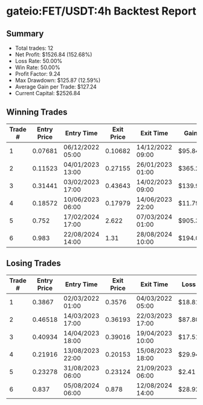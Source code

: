 # gateio:FET/USDT:4h Backtest Report

## Summary

- Total trades: 12
- Net Profit: $1526.84 (152.68%)
- Loss Rate: 50.00%
- Win Rate: 50.00%
- Profit Factor: 9.24
- Max Drawdown: $125.87 (12.59%)
- Average Gain per Trade: $127.24
- Current Capital: $2526.84

## Winning Trades

| Trade # | Entry Price | Entry Time | Exit Price | Exit Time | Gain |
|---------|-------------|------------|------------|-----------|------|
| 1 | 0.07681 | 06/12/2022 05:00 | 0.10682 | 14/12/2022 09:00 | $95.84 |
| 2 | 0.11523 | 04/01/2023 13:00 | 0.27155 | 26/01/2023 01:00 | $365.27 |
| 3 | 0.31441 | 03/02/2023 17:00 | 0.43643 | 14/02/2023 09:00 | $139.94 |
| 4 | 0.18572 | 10/06/2023 06:00 | 0.17979 | 14/06/2023 22:00 | $11.79 |
| 5 | 0.752 | 17/02/2024 17:00 | 2.622 | 07/03/2024 01:00 | $905.39 |
| 6 | 0.983 | 22/08/2024 14:00 | 1.31 | 28/08/2024 10:00 | $194.01 |


## Losing Trades

| Trade # | Entry Price | Entry Time | Exit Price | Exit Time | Loss |
|---------|-------------|------------|------------|-----------|------|
| 1 | 0.3867 | 02/03/2022 01:00 | 0.3576 | 04/03/2022 05:00 | $18.81 |
| 2 | 0.46518 | 14/03/2023 17:00 | 0.36193 | 22/03/2023 17:00 | $87.80 |
| 3 | 0.40934 | 14/04/2023 18:00 | 0.39016 | 19/04/2023 10:00 | $17.51 |
| 4 | 0.21916 | 13/08/2023 22:00 | 0.20153 | 15/08/2023 18:00 | $29.94 |
| 5 | 0.23278 | 31/08/2023 06:00 | 0.23124 | 21/09/2023 06:00 | $2.41 |
| 6 | 0.837 | 05/08/2024 06:00 | 0.878 | 12/08/2024 14:00 | $28.92 |
